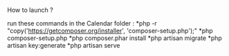 How to launch ?

run these commands in the Calendar folder :
    *php -r "copy('https://getcomposer.org/installer', 'composer-setup.php');"
    *php composer-setup.php
    *php composer.phar install
    *php artisan migrate
    *php artisan key:generate
    *php artisan serve
